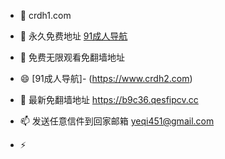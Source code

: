 - 👋 crdh1.com
- 👀 永久免费地址 [91成人导航](https://www.crdh2.com)
- 🌱 免费无限观看免翻墙地址  
- 😄 [91成人导航]- (https://www.crdh2.com)
- 💞️ 最新免翻墙地址   https://b9c36.qesfipcv.cc
- 📫 发送任意信件到回家邮箱 yeqi451@gmail.com
 
- ⚡ 
